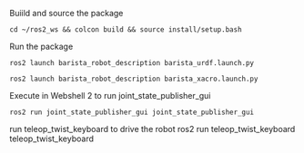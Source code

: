 
Buiild and source the package

	cd ~/ros2_ws && colcon build && source install/setup.bash

Run the package

	ros2 launch barista_robot_description barista_urdf.launch.py

    ros2 launch barista_robot_description barista_xacro.launch.py

Execute in Webshell 2 to run joint_state_publisher_gui

	ros2 run joint_state_publisher_gui joint_state_publisher_gui


run teleop_twist_keyboard to drive the robot 
    ros2 run teleop_twist_keyboard teleop_twist_keyboard 